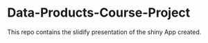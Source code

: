 # Data-Products-Course-Project
This repo contains the slidify presentation of the shiny App created.
